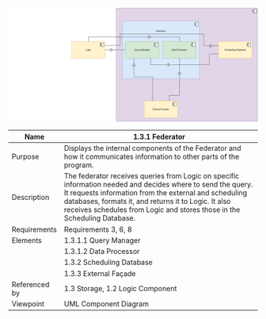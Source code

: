 ![1.3.1 Federator](TeamOneFiles/Federator%20Diagram.svg)

| Name | 1.3.1 Federator |
| ----------- | ----------- |
| Purpose | Displays the internal components of the Federator and how it communicates information to other parts of the program.  |
| Description | The federator receives queries from Logic on specific information needed and decides where to send the query. It requests information from the external and scheduling databases, formats it, and returns it to Logic. It also receives schedules from Logic and stores those in the Scheduling Database. |
| Requirements | Requirements 3, 6, 8 |
| Elements | 1.3.1.1 Query Manager |
|          | 1.3.1.2 Data Processor |
|          | 1.3.2 Scheduling Database |
|          | 1.3.3 External Façade |
| Referenced by | 1.3 Storage, 1.2 Logic Component |
| Viewpoint | UML Component Diagram |
